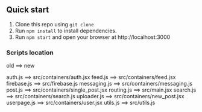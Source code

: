 ## Quick start

1. Clone this repo using `git clone`
2. Run `npm install` to install dependencies. 
3. Run `npm start` and open your browser at http://localhost:3000  

 
### Scripts location  


old ==> new

auth.js ==> src/containers/auth.jsx
feed.js ==> src/containers/feed.jsx
firebase.js ==> src/firebase.js
messaging.js ==> src/containers/messaging.js
post.js ==> src/containers/single_post.jsx
routing.js ==> src/main.jsx
search.js ==> src/containers/search.js
uploader.js ==> src/containers/new_post.jsx
userpage.js ==> src/containers/user.jsx
utils.js ==> src/utils.js
